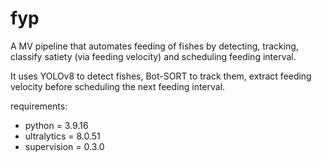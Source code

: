 # fyp
A MV pipeline that automates feeding of fishes by detecting, tracking, classify satiety (via feeding velocity) and scheduling feeding interval. 

It uses YOLOv8 to detect fishes, 
Bot-SORT to track them, 
extract feeding velocity before 
scheduling the next feeding interval. 

requirements:
- python = 3.9.16
- ultralytics = 8.0.51
- supervision = 0.3.0
